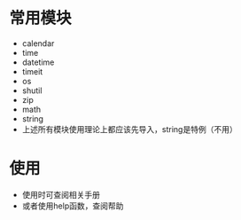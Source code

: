 # 常用模块
- calendar
- time
- datetime
- timeit
- os 
- shutil
- zip
- math
- string
- 上述所有模块使用理论上都应该先导入，string是特例（不用）

# 使用
- 使用时可查阅相关手册
- 或者使用help函数，查阅帮助